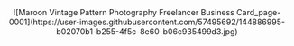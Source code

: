 <center>
![Maroon Vintage Pattern Photography Freelancer Business Card_page-0001](https://user-images.githubusercontent.com/57495692/144886995-b02070b1-b255-4f5c-8e60-b06c935499d3.jpg)
  
</center>


